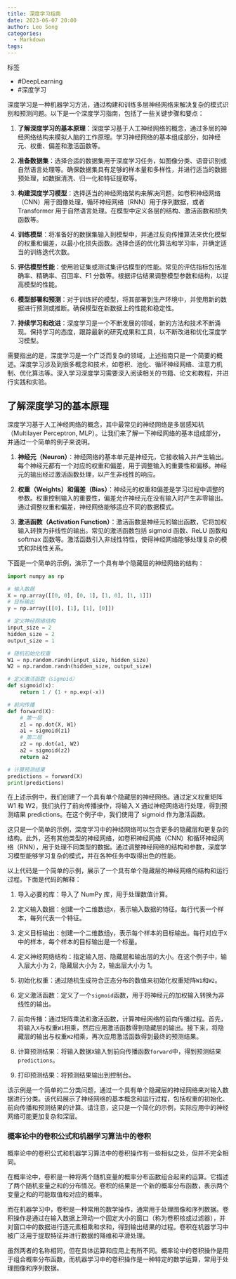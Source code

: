 ```yaml
---
title: 深度学习指南
date: 2023-06-07 20:00
author: Leo Song
categories:
  - Markdown
tags:
---
```


标签

- #DeepLearning
- #深度学习


深度学习是一种机器学习方法，通过构建和训练多层神经网络来解决复杂的模式识别和预测问题。以下是一个深度学习指南，包括了一些关键步骤和要点：

1. **了解深度学习的基本原理**：深度学习基于人工神经网络的概念，通过多层的神经网络结构来模拟人脑的工作原理。学习神经网络的基本组成部分，如神经元、权重、偏差和激活函数等。

2. **准备数据集**：选择合适的数据集用于深度学习任务，如图像分类、语音识别或自然语言处理等。确保数据集具有足够的样本量和多样性，并进行适当的数据预处理，如数据清洗、归一化和特征提取等。

3. **构建深度学习模型**：选择适当的神经网络架构来解决问题，如卷积神经网络（CNN）用于图像处理，循环神经网络（RNN）用于序列数据，或者 Transformer 用于自然语言处理。在模型中定义各层的结构、激活函数和损失函数等。

4. **训练模型**：将准备好的数据集输入到模型中，并通过反向传播算法来优化模型的权重和偏差，以最小化损失函数。选择合适的优化算法和学习率，并确定适当的训练迭代次数。

5. **评估模型性能**：使用验证集或测试集评估模型的性能。常见的评估指标包括准确率、精确率、召回率、F1 分数等。根据评估结果调整模型参数和结构，以提高模型的性能。

6. **模型部署和预测**：对于训练好的模型，将其部署到生产环境中，并使用新的数据进行预测或推断。确保模型在新数据上的性能和稳定性。

7. **持续学习和改进**：深度学习是一个不断发展的领域，新的方法和技术不断涌现。保持学习的态度，跟踪最新的研究成果和工具，以不断改进和优化深度学习模型。

需要指出的是，深度学习是一个广泛而复杂的领域，上述指南只是一个简要的概述。深度学习涉及到很多概念和技术，如卷积、池化、循环神经网络、注意力机制、优化算法等。深入学习深度学习需要深入阅读相关的书籍、论文和教程，并进行实践和实验。

## 了解深度学习的基本原理

深度学习基于人工神经网络的概念，其中最常见的神经网络是多层感知机（Multilayer Perceptron, MLP）。让我们来了解一下神经网络的基本组成部分，并通过一个简单的例子来说明。

1. **神经元（Neuron）**：神经网络的基本单元是神经元，它接收输入并产生输出。每个神经元都有一个对应的权重和偏差，用于调整输入的重要性和偏移。神经元的输出经过激活函数处理，以产生非线性的响应。

2. **权重（Weights）和偏差（Bias）**：神经元的权重和偏差是学习过程中调整的参数。权重控制输入的重要性，偏差允许神经元在没有输入时产生非零输出。通过调整权重和偏差，神经网络能够适应不同的数据模式。

3. **激活函数（Activation Function）**：激活函数是神经元的输出函数，它将加权输入转换为非线性的输出。常见的激活函数包括 sigmoid 函数、ReLU 函数和 softmax 函数等。激活函数引入非线性特性，使得神经网络能够处理复杂的模式和非线性关系。

下面是一个简单的示例，演示了一个具有单个隐藏层的神经网络的结构：

```python
import numpy as np

# 输入数据
X = np.array([[0, 0], [0, 1], [1, 0], [1, 1]])
# 目标输出
y = np.array([[0], [1], [1], [0]])

# 定义神经网络结构
input_size = 2
hidden_size = 2
output_size = 1

# 随机初始化权重
W1 = np.random.randn(input_size, hidden_size)
W2 = np.random.randn(hidden_size, output_size)

# 定义激活函数（sigmoid）
def sigmoid(x):
    return 1 / (1 + np.exp(-x))

# 前向传播
def forward(X):
    # 第一层
    z1 = np.dot(X, W1)
    a1 = sigmoid(z1)
    # 第二层
    z2 = np.dot(a1, W2)
    a2 = sigmoid(z2)
    return a2

# 计算预测结果
predictions = forward(X)
print(predictions)
```

在上述示例中，我们创建了一个具有单个隐藏层的神经网络。通过定义权重矩阵 W1 和 W2，我们执行了前向传播操作，将输入 X 通过神经网络进行处理，得到预测结果 predictions。在这个例子中，我们使用了 sigmoid 作为激活函数。

这只是一个简单的示例，深度学习中的神经网络可以包含更多的隐藏层和更复杂的结构。此外，还有其他类型的神经网络，如卷积神经网络（CNN）和循环神经网络（RNN），用于处理不同类型的数据。通过调整神经网络的结构和参数，深度学习模型能够学习复杂的模式，并在各种任务中取得出色的性能。

以上代码是一个简单的示例，展示了一个具有单个隐藏层的神经网络的结构和运行过程。下面是代码的解释：

1. 导入必要的库：导入了 NumPy 库，用于处理数值计算。

2. 定义输入数据：创建一个二维数组`X`，表示输入数据的特征。每行代表一个样本，每列代表一个特征。

3. 定义目标输出：创建一个二维数组`y`，表示每个样本的目标输出。每行对应于`X`中的样本，每个样本的目标输出是一个标量。

4. 定义神经网络结构：指定输入层、隐藏层和输出层的大小。在这个例子中，输入层大小为 2，隐藏层大小为 2，输出层大小为 1。

5. 初始化权重：通过随机生成符合正态分布的数值来初始化权重矩阵`W1`和`W2`。

6. 定义激活函数：定义了一个`sigmoid`函数，用于将神经元的加权输入转换为非线性的输出。

7. 前向传播：通过矩阵乘法和激活函数，计算神经网络的前向传播过程。首先，将输入`X`与权重`W1`相乘，然后应用激活函数得到隐藏层的输出。接下来，将隐藏层的输出与权重`W2`相乘，再次应用激活函数得到最终的预测结果。

8. 计算预测结果：将输入数据`X`输入到前向传播函数`forward`中，得到预测结果`predictions`。

9. 打印预测结果：将预测结果输出到控制台。

该示例是一个简单的二分类问题，通过一个具有单个隐藏层的神经网络来对输入数据进行分类。该代码展示了神经网络的基本概念和运行过程，包括权重的初始化、前向传播和预测结果的计算。请注意，这只是一个简化的示例，实际应用中的神经网络可能更加复杂和深层。

### 概率论中的卷积公式和机器学习算法中的卷积

概率论中的卷积公式和机器学习算法中的卷积操作有一些相似之处，但并不完全相同。

在概率论中，卷积是一种将两个随机变量的概率分布函数组合起来的运算。它描述了两个随机变量之和的分布情况。卷积的结果是一个新的概率分布函数，表示两个变量之和的可能取值和对应的概率。

而在机器学习中，卷积是一种常用的数学操作，通常用于处理图像和序列数据。卷积操作是通过在输入数据上滑动一个固定大小的窗口（称为卷积核或过滤器），并对窗口中的数据进行逐元素相乘和求和，得到输出结果的过程。卷积在机器学习中被广泛用于提取特征并进行数据的降维和平滑处理。

虽然两者的名称相同，但在具体运算和应用上有所不同。概率论中的卷积操作是用于组合概率分布函数，而机器学习中的卷积操作是一种特定的数学运算，常用于处理图像和序列数据。
